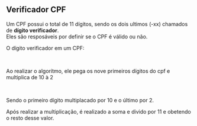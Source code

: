 ## Verificador CPF

Um CPF possui o total de 11 dígitos, sendo os dois ultimos (-xx) chamados de <strong>dígito verificador</strong>.
<br>
Eles são resposáveis por definir se o CPF é válido ou não.

O dígito verificador em um CPF: 

<br>

Ao realizar o algorítmo, ele pega os nove primeiros dígitos do cpf e multiplica de 10 à 2 

<br>

Sendo o primeiro dígito multiplacado por 10 e o último por 2.

Após realizar a multiplicação, é realizado a soma e divido por 11 e obetendo o resto desse valor.